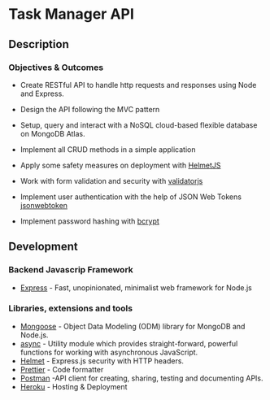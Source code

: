 <h1>Task Manager API</h1>

## Description

### Objectives & Outcomes

- Create RESTful API to handle http requests and responses using Node and Express.

- Design the API following the MVC pattern

- Setup, query and interact with a NoSQL cloud-based flexible database on MongoDB Atlas.

- Implement all CRUD methods in a simple application

- Apply some safety measures on deployment with [HelmetJS](https://helmetjs.github.io/)

- Work with form validation and security with [validatorjs](https://github.com/validatorjs/validator.js) 

- Implement user authentication with the help of JSON Web Tokens [jsonwebtoken](https://github.com/auth0/node-jsonwebtoken#readme)

- Implement password hashing with [bcrypt](https://github.com/kelektiv/node.bcrypt.js)


## Development

### Backend Javascrip Framework

- [Express](https://expressjs.com/) - Fast, unopinionated, minimalist web framework for Node.js

### Libraries, extensions and tools

- [Mongoose](https://mongoosejs.com/) - Object Data Modeling (ODM) library for MongoDB and Node.js.
- [async](https://www.npmjs.com/package/async) - Utility module which provides straight-forward, powerful functions for working with asynchronous JavaScript.
- [Helmet](https://helmetjs.github.io/) - Express.js security with HTTP headers.
- [Prettier](https://prettier.io/) - Code formatter
- [Postman](https://www.postman.com/) -API client for creating, sharing, testing and documenting APIs.
- [Heroku](https://heroku.com/) - Hosting & Deployment

